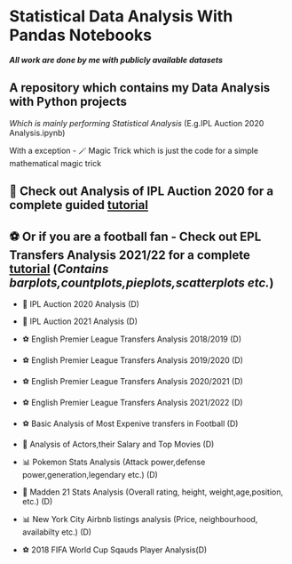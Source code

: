 # Statistical Data Analysis With Pandas Notebooks

***All work are done by me with publicly available datasets***

## A repository which contains my Data Analysis with Python projects
*Which is mainly performing Statistical Analysis* (E.g.IPL Auction 2020 Analysis.ipynb)

With a exception - 🪄 Magic Trick which is just the code for a simple mathematical magic trick 

## 🏏 Check out Analysis of IPL Auction 2020 for a complete guided [tutorial](https://github.com/Thesavagecoder7784/PythonNotebooks/blob/master/Analysis%20of%20IPL%20Auction%202020.ipynb)
## ⚽️ Or if you are a football fan - Check out EPL Transfers Analysis 2021/22 for a complete [tutorial](https://github.com/Thesavagecoder7784/Statistical-Data-Analysis-With-Pandas/blob/master/English%20Premier%20League%20Transfers%20Analysis%202021-22.ipynb) (***Contains barplots,countplots,pieplots,scatterplots etc.***)
 
- 🏏 IPL Auction 2020 Analysis (D)

- 🏏 IPL Auction 2021 Analysis (D)

- ⚽️ English Premier League Transfers Analysis 2018/2019 (D)
  
- ⚽️ English Premier League Transfers Analysis 2019/2020 (D)

- ⚽️ English Premier League Transfers Analysis 2020/2021 (D)

- ⚽️ English Premier League Transfers Analysis 2021/2022 (D)
  
- ⚽️ Basic Analysis of Most Expenive transfers in Football (D)
  
- 🎥 Analysis of Actors,their Salary and Top Movies (D)

- 📊 Pokemon Stats Analysis (Attack power,defense power,generation,legendary etc.) (D)

- 🏈 Madden 21 Stats Analysis (Overall rating, height, weight,age,position, etc.) (D)

- 📊 New York City Airbnb listings analysis (Price, neighbourhood, availabilty etc.) (D)

- ⚽️ 2018 FIFA World Cup Sqauds Player Analysis(D)
